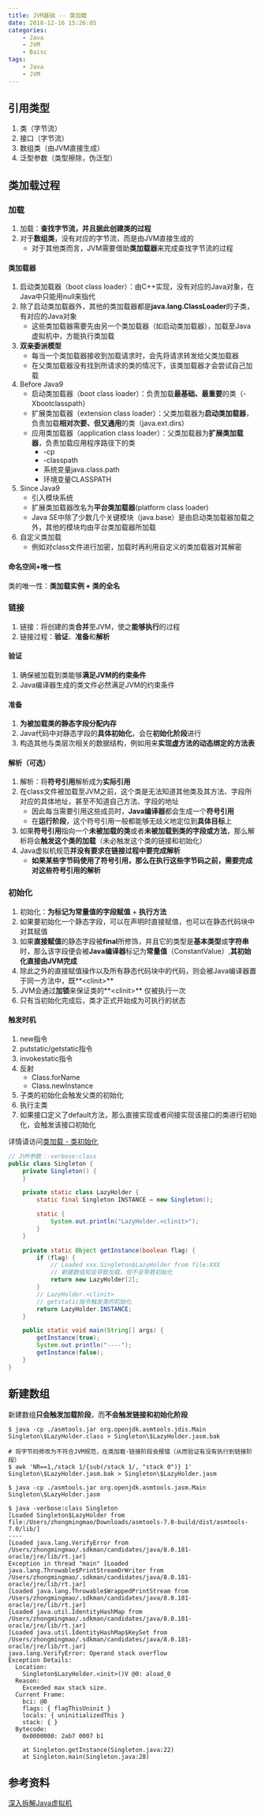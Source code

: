 ```yaml
---
title: JVM基础 -- 类加载
date: 2018-12-16 15:26:05
categories:
    - Java
    - JVM
    - Baisc
tags:
    - Java
    - JVM
---
```


## 引用类型
1. 类（字节流）
2. 接口（字节流）
3. 数组类（由JVM直接生成）
4. 泛型参数（类型擦除，伪泛型）

## 类加载过程

### 加载
1. 加载：**查找字节流，并且据此创建类的过程**
2. 对于**数组类**，没有对应的字节流，而是由JVM直接生成的
    - 对于其他类而言，JVM需要借助**类加载器**来完成查找字节流的过程

<!-- more -->

#### 类加载器
1. 启动类加载器（boot class loader）：由C++实现，没有对应的Java对象，在Java中只能用null来指代
2. 除了启动类加载器外，其他的类加载器都是**java.lang.ClassLoader**的子类，有对应的Java对象
    - 这些类加载器需要先由另一个类加载器（如启动类加载器），加载至Java虚拟机中，方能执行类加载
3. **双亲委派模型**
    - 每当一个类加载器接收到加载请求时，会先将请求转发给父类加载器
    - 在父类加载器没有找到所请求的类的情况下，该类加载器才会尝试自己加载
4. Before Java9
    - 启动类加载器（boot class loader）：负责加载**最基础、最重要**的类（-Xbootclasspath）
    - 扩展类加载器（extension class loader）：父类加载器为**启动类加载器**，负责加载**相对次要、但又通用**的类（java.ext.dirs）
    - 应用类加载器（application class loader）：父类加载器为**扩展类加载器**，负责加载应用程序路径下的类
        - -cp
        - -classpath
        - 系统变量java.class.path
        - 环境变量CLASSPATH
5. Since Java9
    - 引入模块系统
    - 扩展类加载器改名为**平台类加载器**(platform class loader)
    - Java SE中除了少数几个关键模块（java.base）是由启动类加载器加载之外，其他的模块均由平台类加载器所加载
6. 自定义类加载
    - 例如对class文件进行加密，加载时再利用自定义的类加载器对其解密

#### 命名空间+唯一性
类的唯一性：**类加载实例 + 类的全名**

### 链接
1. 链接：将创建的类**合并**至JVM，使之**能够执行**的过程
2. 链接过程：**验证**、**准备**和**解析**

#### 验证
1. 确保被加载到类能够**满足JVM的约束条件**
2. Java编译器生成的类文件必然满足JVM的约束条件

#### 准备
1. **为被加载类的静态字段分配内存**
2. Java代码中对静态字段的**具体初始化**，会在**初始化阶段**进行
3. 构造其他与类层次相关的数据结构，例如用来**实现虚方法的动态绑定的方法表**

#### 解析（可选）
1. 解析：将**符号引用**解析成为**实际引用**
2. 在class文件被加载至JVM之前，这个类是无法知道其他类及其方法、字段所对应的具体地址，甚至不知道自己方法、字段的地址
    - 因此每当需要引用这些成员时，**Java编译器**都会生成一个**符号引用**
    - 在**运行阶段**，这个符号引用一般都能够无歧义地定位到**具体目标**上
3. 如果**符号引用**指向一个**未被加载的类**或者**未被加载到类的字段或方法**，那么解析将会**触发这个类的加载**（未必触发这个类的链接和初始化）
4. Java虚拟机规范**并没有要求在链接过程中要完成解析**
    - **如果某些字节码使用了符号引用，那么在执行这些字节码之前，需要完成对这些符号引用的解析**

### 初始化
1. 初始化：**为标记为常量值的字段赋值** + **执行<clinit>方法**
2. 如果要初始化一个静态字段，可以在声明时直接赋值，也可以在静态代码块中对其赋值
3. 如果**直接赋值**的静态字段被**final**所修饰，并且它的类型是**基本类型**或**字符串**时，那么该字段便会被**Java编译器**标记为**常量值**（ConstantValue）,**其初始化直接由JVM完成**
4. 除此之外的直接赋值操作以及所有静态代码块中的代码，则会被Java编译器置于同一方法中，既**<clinit\>**
5. JVM会通过**加锁**来保证类的**<clinit\>** 仅被执行一次
6. 只有当初始化完成后，类才正式开始成为可执行的状态

#### 触发时机
1. new指令
2. putstatic/getstatic指令
3. invokestatic指令
4. 反射
    - Class.forName
    - Class.newInstance
5. 子类的初始化会触发父类的初始化
6. 执行主类
7. 如果接口定义了default方法，那么直接实现或者间接实现该接口的类进行初始化，会触发该接口初始化

详情请访问[类加载 - 类初始化](http://zhongmingmao.me/2016/07/15/jvm-class-initialization/)

```java
// JVM参数：-verbose:class
public class Singleton {
    private Singleton() {
    }

    private static class LazyHolder {
        static final Singleton INSTANCE = new Singleton();

        static {
            System.out.println("LazyHolder.<clinit>");
        }
    }

    private static Object getInstance(boolean flag) {
        if (flag) {
            // Loaded xxx.Singleton$LazyHolder from file:XXX
            // 新建数组知会导致加载，但不会导致初始化
            return new LazyHolder[2];
        }
        // LazyHolder.<clinit>
        // getstatic指令触发类的初始化
        return LazyHolder.INSTANCE;
    }

    public static void main(String[] args) {
        getInstance(true);
        System.out.println("----");
        getInstance(false);
    }
}
```

## 新建数组
新建数组**只会触发加载阶段**，而**不会触发链接和初始化阶段**
```
$ java -cp ./asmtools.jar org.openjdk.asmtools.jdis.Main Singleton\$LazyHolder.class > Singleton\$LazyHolder.jasm.bak

# 将字节码修改为不符合JVM规范，在类加载-链接阶段会报错（从而验证有没有执行到链接阶段）
$ awk 'NR==1,/stack 1/{sub(/stack 1/, "stack 0")} 1' Singleton\$LazyHolder.jasm.bak > Singleton\$LazyHolder.jasm

$ java -cp ./asmtools.jar org.openjdk.asmtools.jasm.Main Singleton\$LazyHolder.jasm

$ java -verbose:class Singleton
[Loaded Singleton$LazyHolder from file:/Users/zhongmingmao/Downloads/asmtools-7.0-build/dist/asmtools-7.0/lib/]
----
[Loaded java.lang.VerifyError from /Users/zhongmingmao/.sdkman/candidates/java/8.0.181-oracle/jre/lib/rt.jar]
Exception in thread "main" [Loaded java.lang.Throwable$PrintStreamOrWriter from /Users/zhongmingmao/.sdkman/candidates/java/8.0.181-oracle/jre/lib/rt.jar]
[Loaded java.lang.Throwable$WrappedPrintStream from /Users/zhongmingmao/.sdkman/candidates/java/8.0.181-oracle/jre/lib/rt.jar]
[Loaded java.util.IdentityHashMap from /Users/zhongmingmao/.sdkman/candidates/java/8.0.181-oracle/jre/lib/rt.jar]
[Loaded java.util.IdentityHashMap$KeySet from /Users/zhongmingmao/.sdkman/candidates/java/8.0.181-oracle/jre/lib/rt.jar]
java.lang.VerifyError: Operand stack overflow
Exception Details:
  Location:
    Singleton$LazyHolder.<init>()V @0: aload_0
  Reason:
    Exceeded max stack size.
  Current Frame:
    bci: @0
    flags: { flagThisUninit }
    locals: { uninitializedThis }
    stack: { }
  Bytecode:
    0x0000000: 2ab7 0007 b1

	at Singleton.getInstance(Singleton.java:22)
	at Singleton.main(Singleton.java:28)
```

## 参考资料
[深入拆解Java虚拟机](https://time.geekbang.org/column/intro/100010301)


<!-- indicate-the-source -->
